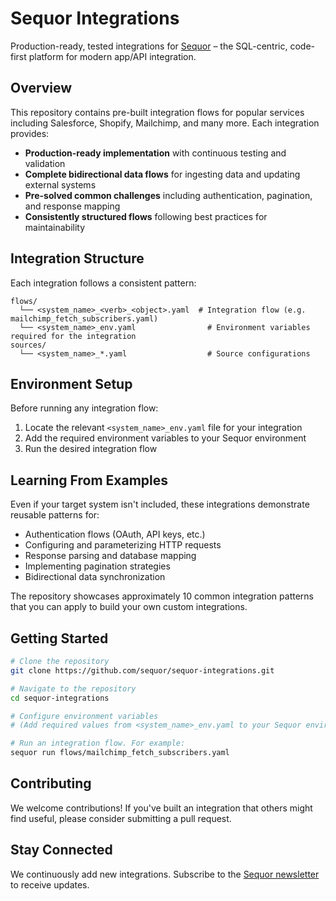 # Sequor Integrations

Production-ready, tested integrations for [Sequor](https://sequor.dev) – the SQL-centric, code-first platform for modern app/API integration.

## Overview

This repository contains pre-built integration flows for popular services including Salesforce, Shopify, Mailchimp, and many more. Each integration provides:

- **Production-ready implementation** with continuous testing and validation
- **Complete bidirectional data flows** for ingesting data and updating external systems
- **Pre-solved common challenges** including authentication, pagination, and response mapping
- **Consistently structured flows** following best practices for maintainability

## Integration Structure

Each integration follows a consistent pattern:

```
flows/
  └── <system_name>_<verb>_<object>.yaml  # Integration flow (e.g. mailchimp_fetch_subscribers.yaml)
  └── <system_name>_env.yaml                # Environment variables required for the integration
sources/
  └── <system_name>_*.yaml                  # Source configurations
```

## Environment Setup

Before running any integration flow:

1. Locate the relevant `<system_name>_env.yaml` file for your integration
2. Add the required environment variables to your Sequor environment
3. Run the desired integration flow

## Learning From Examples

Even if your target system isn't included, these integrations demonstrate reusable patterns for:

- Authentication flows (OAuth, API keys, etc.)
- Configuring and parameterizing HTTP requests
- Response parsing and database mapping
- Implementing pagination strategies
- Bidirectional data synchronization

The repository showcases approximately 10 common integration patterns that you can apply to build your own custom integrations.

## Getting Started

```bash
# Clone the repository
git clone https://github.com/sequor/sequor-integrations.git

# Navigate to the repository
cd sequor-integrations

# Configure environment variables
# (Add required values from <system_name>_env.yaml to your Sequor environment)

# Run an integration flow. For example:
sequor run flows/mailchimp_fetch_subscribers.yaml
```

## Contributing

We welcome contributions! If you've built an integration that others might find useful, please consider submitting a pull request.

## Stay Connected

We continuously add new integrations. Subscribe to the [Sequor newsletter](https://buttondown.com/sequor) to receive updates.



